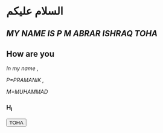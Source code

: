 <html>
<head></head>



<body>

<h1>السلام عليكم</h1>


   <h2><i>MY NAME IS P M ABRAR ISHRAQ TOHA</i></h2> 

   <h2>How are you</h2>
   
   <i>In my name ,  
   
   P=PRAMANIK  ,

   M=MUHAMMAD</i>
   
   <h3><bold>  H<sub>i</sub>  </bold></h3>
    
   <tt> <button>TOHA</button> </tt>  




</body>
</html>
